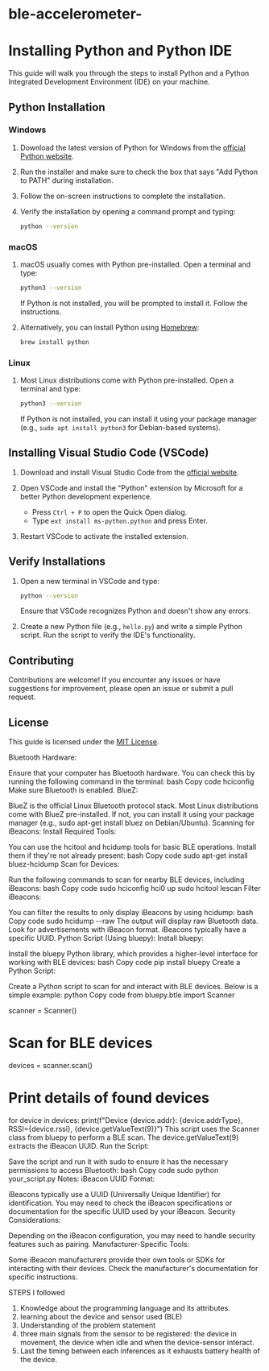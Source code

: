 # ble-accelerometer- 
# Installing Python and Python IDE

This guide will walk you through the steps to install Python and a Python Integrated Development Environment (IDE) on your machine.

## Python Installation

### Windows

1. Download the latest version of Python for Windows from the [official Python website](https://www.python.org/downloads/).

2. Run the installer and make sure to check the box that says "Add Python to PATH" during installation.

3. Follow the on-screen instructions to complete the installation.

4. Verify the installation by opening a command prompt and typing:

    ```bash
    python --version
    ```


### macOS

1. macOS usually comes with Python pre-installed. Open a terminal and type:

    ```bash
    python3 --version
    ```

    If Python is not installed, you will be prompted to install it. Follow the instructions.

2. Alternatively, you can install Python using [Homebrew](https://brew.sh/):

    ```bash
    brew install python
    ```

### Linux

1. Most Linux distributions come with Python pre-installed. Open a terminal and type:

    ```bash
    python3 --version
    ```

    If Python is not installed, you can install it using your package manager (e.g., `sudo apt install python3` for Debian-based systems).

## Installing Visual Studio Code (VSCode)

1. Download and install Visual Studio Code from the [official website](https://code.visualstudio.com/).

2. Open VSCode and install the "Python" extension by Microsoft for a better Python development experience.

    - Press `Ctrl + P` to open the Quick Open dialog.
    - Type `ext install ms-python.python` and press Enter.

3. Restart VSCode to activate the installed extension.

## Verify Installations

1. Open a new terminal in VSCode and type:

    ```bash
    python --version
    ```

    Ensure that VSCode recognizes Python and doesn't show any errors.

2. Create a new Python file (e.g., `hello.py`) and write a simple Python script. Run the script to verify the IDE's functionality.

## Contributing

Contributions are welcome! If you encounter any issues or have suggestions for improvement, please open an issue or submit a pull request.

## License

This guide is licensed under the [MIT License](LICENSE).

Bluetooth Hardware:

Ensure that your computer has Bluetooth hardware. You can check this by running the following command in the terminal:
bash
Copy code
hciconfig
Make sure Bluetooth is enabled.
BlueZ:

BlueZ is the official Linux Bluetooth protocol stack. Most Linux distributions come with BlueZ pre-installed. If not, you can install it using your package manager (e.g., sudo apt-get install bluez on Debian/Ubuntu).
Scanning for iBeacons:
Install Required Tools:

You can use the hcitool and hcidump tools for basic BLE operations. Install them if they're not already present:
bash
Copy code
sudo apt-get install bluez-hcidump
Scan for Devices:

Run the following commands to scan for nearby BLE devices, including iBeacons:
bash
Copy code
sudo hciconfig hci0 up
sudo hcitool lescan
Filter iBeacons:

You can filter the results to only display iBeacons by using hcidump:
bash
Copy code
sudo hcidump --raw
The output will display raw Bluetooth data. Look for advertisements with iBeacon format. iBeacons typically have a specific UUID.
Python Script (Using bluepy):
Install bluepy:

Install the bluepy Python library, which provides a higher-level interface for working with BLE devices:
bash
Copy code
pip install bluepy
Create a Python Script:

Create a Python script to scan for and interact with BLE devices. Below is a simple example:
python
Copy code
from bluepy.btle import Scanner

scanner = Scanner()

# Scan for BLE devices
devices = scanner.scan()

# Print details of found devices
for device in devices:
    print(f"Device {device.addr}: {device.addrType}, RSSI={device.rssi}, {device.getValueText(9)}")
This script uses the Scanner class from bluepy to perform a BLE scan. The device.getValueText(9) extracts the iBeacon UUID.
Run the Script:

Save the script and run it with sudo to ensure it has the necessary permissions to access Bluetooth:
bash
Copy code
sudo python your_script.py
Notes:
iBeacon UUID Format:

iBeacons typically use a UUID (Universally Unique Identifier) for identification. You may need to check the iBeacon specifications or documentation for the specific UUID used by your iBeacon.
Security Considerations:

Depending on the iBeacon configuration, you may need to handle security features such as pairing.
Manufacturer-Specific Tools:

Some iBeacon manufacturers provide their own tools or SDKs for interacting with their devices. Check the manufacturer's documentation for specific instructions.

STEPS I followed
1. Knowledge about the programming language and its attributes.
2. learning about the device and sensor used (BLE)
3. Understanding of the problem statement
4. three main signals from the sensor to be registered: the device in movement, the device when idle and when the device-sensor interact.
5. Last the timing between each inferences as it exhausts battery health of the device.
